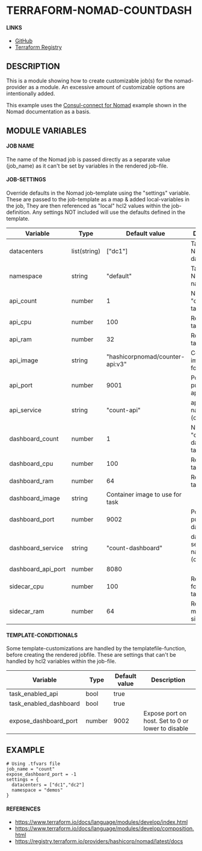 # TERRAFORM-NOMAD-COUNTDASH
#### LINKS
  * [GitHub](https://github.com/runeron/terraform-nomad-countdash)
  * [Terraform Registry](https://registry.terraform.io/modules/runeron/countdash/nomad/latest)

## DESCRIPTION
This is a module showing how to create customizable job(s) for the nomad-provider
as a module. An excessive amount of customizable options are intentionally added.

This example uses the [Consul-connect for Nomad](https://www.nomadproject.io/docs/integrations/consul-connect)
example shown in the Nomad documentation as a basis.

## MODULE VARIABLES
#### JOB NAME
The name of the Nomad job is passed directly as a separate value (job_name) as it can't be set by variables
in the rendered job-file.

#### JOB-SETTINGS
Override defaults in the Nomad job-template using the "settings" variable.
These are passed to the job-template as a map & added local-variables in the job,
They are then referenced as "local" hcl2 values within the job-definition.
Any settings NOT included will use the defaults defined in the template.

| Variable | Type | Default value | Description |
|----------|------|---------------|-------------|
| datacenters | list(string) | ["dc1"] | Target Nomad datacenter(s) |
| namespace   | string | "default" | Target Nomad namespace |
| api_count | number | 1 | Number of "count-api" tasks |
| api_cpu | number | 100 | Required task cpu |
| api_ram | number | 32 | Required task memory |
| api_image | string | "hashicorpnomad/counter-api:v3" | Container image to use for task |
| api_port | number | 9001 | Port for publishing api |
| api_service | string | "count-api" | api service-name (consul) |
| dashboard_count | number | 1 | Number of "count-dashboard" tasks |
| dashboard_cpu | number | 100 | Required task cpu |
| dashboard_ram | number | 64 | Required task memory |
| dashboard_image | string | Container image to use for task |
| dashboard_port | number | 9002 | Port for publishing dashboard |
| dashboard_service | string | "count-dashboard" | dashboard service-name (consul) |
| dashboard_api_port | number | 8080 ||
| sidecar_cpu | number | 100 | Required cpu for sidecar tasks |
| sidecar_ram  | number | 64 | Required memory for sidecar tasks |

#### TEMPLATE-CONDITIONALS
Some template-customizations are handled by the templatefile-function, before creating the rendered jobfile.
These are settings that can't be handled by hcl2 variables within the job-file.

| Variable | Type | Default value | Description |
|----------|------|---------------|-------------|
| task_enabled_api | bool | true ||
| task_enabled_dashboard | bool | true ||
| expose_dashboard_port | number | 9002 | Expose port on host. Set to 0 or lower to disable |

## EXAMPLE
```hcl
# Using .tfvars file
job_name = "count"
expose_dashboard_port = -1
settings = {
  datacenters = ["dc1","dc2"]
  namespace = "demos"
}
```

#### REFERENCES
  * https://www.terraform.io/docs/language/modules/develop/index.html
  * https://www.terraform.io/docs/language/modules/develop/composition.html
  * https://registry.terraform.io/providers/hashicorp/nomad/latest/docs
